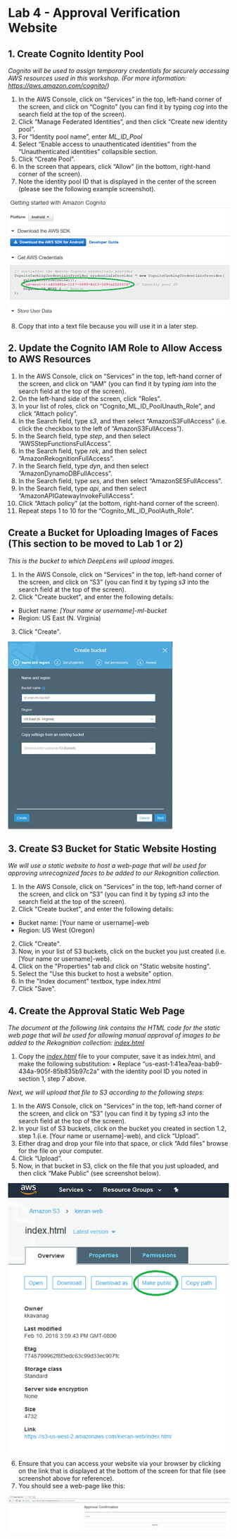# Lab 4 - Approval Verification Website

## 1. Create Cognito Identity Pool

_Cognito will be used to assign temporary credentials for securely accessing AWS resources used in this workshop. (For more information: https://aws.amazon.com/cognito/)_

1.	In the AWS Console, click on “Services” in the top, left-hand corner of the screen, and click on “Cognito” (you can find it by typing _cog_ into the search field at the top of the screen).
2.	Click “Manage Federated Identities”, and then click “Create new identity pool”.
3.	For “Identity pool name”, enter _ML_ID_Pool_
4.	Select “Enable access to unauthenticated identities” from the “Unauthenticated identities” collapsible section.
5.	Click “Create Pool”.
6.	In the screen that appears, click “Allow” (in the bottom, right-hand corner of the screen).
7.	Note the identity pool ID that is displayed in the center of the screen (please see the following example screenshot).

![](./Cognito_ID_Pool_ID.png)

8.	Copy that into a text file because you will use it in a later step.

## 2. Update the Cognito IAM Role to Allow Access to AWS Resources

1.	In the AWS Console, click on “Services” in the top, left-hand corner of the screen, and click on “IAM” (you can find it by typing _iam_ into the search field at the top of the screen).
2.	On the left-hand side of the screen, click "Roles".
3.	In your list of roles, click on “Cognito_ML_ID_PoolUnauth_Role”, and click “Attach policy”.
4.	In the Search field, type _s3_, and then select “AmazonS3FullAccess” (i.e. click the checkbox to the left of “AmazonS3FullAccess”).
5.	In the Search field, type _step_, and then select “AWSStepFunctionsFullAccess”.
6.	In the Search field, type _rek_, and then select “AmazonRekognitionFullAccess”.
7.	In the Search field, type _dyn_, and then select “AmazonDynamoDBFullAccess”.
8.	In the Search field, type _ses_, and then select “AmazonSESFullAccess”.
9.	In the Search field, type _api_, and then select “AmazonAPIGatewayInvokeFullAccess”.
10.	Click “Attach policy” (at the bottom, right-hand corner of the screen).
11.	Repeat steps 1 to 10 for the “Cognito_ML_ID_PoolAuth_Role”.


## Create a Bucket for Uploading Images of Faces (This section to be moved to Lab 1 or 2)

_This is the bucket to which DeepLens will upload images._

1.	In the AWS Console, click on “Services” in the top, left-hand corner of the screen, and click on “S3” (you can find it by typing _s3_ into the search field at the top of the screen).
2.	Click "Create bucket", and enter the following details:
*	Bucket name: _[Your name or username]-ml-bucket_
*	Region: US East (N. Virginia)
3.	Click "Create".

![](./ML_Bucket.png)

## 3. Create S3 Bucket for Static Website Hosting

_We will use a static website to host a web-page that will be used for approving unrecognized faces to be added to our Rekognition collection._

1. In the AWS Console, click on “Services” in the top, left-hand corner of the screen, and click on “S3” (you can find it by typing _s3_ into the search field at the top of the screen).
2. Click "Create bucket", and enter the following details:
*	Bucket name: [Your name or username]-web
*	Region: US West (Oregon)
2.	Click "Create".
3.	Now, in your list of S3 buckets, click on the bucket you just created (i.e. [Your name or username]-web).
4.	Click on the "Properties" tab and click on "Static website hosting".
5.	Select the "Use this bucket to host a website" option.
6.	In the "Index document" textbox, type index.html
7.	Click "Save".


## 4. Create the Approval Static Web Page

_The document at the following link contains the HTML code for the static web page that will be used for allowing manual approval of images to be added to the Rekognition collection: [index.html](./index.html)_

1. Copy the _[index.html](./index.html)_ file to your computer, save it as index.html, and make the following substitution:
•	Replace “us-east-1:41ea7eaa-bab9-434a-905f-85b835b97c2a” with the identity pool ID you noted in section 1, step 7 above.

_Next, we will upload that file to S3 according to the following steps:_

1.	In the AWS Console, click on “Services” in the top, left-hand corner of the screen, and click on “S3” (you can find it by typing _s3_ into the search field at the top of the screen).
2.	In your list of S3 buckets, click on the bucket you created in section 1.2, step 1.(i.e. [Your name or username]-web), and click “Upload”.
3.	Either drag and drop your file into that space, or click “Add files” browse for the file on your computer.
4.	Click “Upload”.
5.	Now, in that bucket in S3, click on the file that you just uploaded, and then click “Make Public” (see screenshot below).

![](./Make_public.png)

6.	Ensure that you can access your website via your browser by clicking on the link that is displayed at the bottom of the screen for that file (see screenshot above for reference).
7.	You should see a web-page like this:

![](./Approval_page.png)
